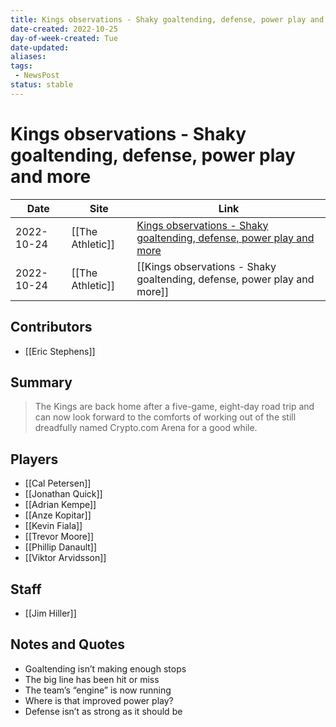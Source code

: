 ```yaml
---
title: Kings observations - Shaky goaltending, defense, power play and more
date-created: 2022-10-25
day-of-week-created: Tue
date-updated: 
aliases: 
tags:
 - NewsPost
status: stable
---
```


# Kings observations - Shaky goaltending, defense, power play and more

| Date       | Site             | Link                                                                                                                                                                  |
| ---------- | ---------------- | --------------------------------------------------------------------------------------------------------------------------------------------------------------------- |
| 2022-10-24 | [[The Athletic]] | [Kings observations - Shaky goaltending, defense, power play and more](https://theathletic.com/3723624/2022/10/24/kings-observations-goaltending-defense-power-play/) |
| 2022-10-24 | [[The Athletic]] | [[Kings observations - Shaky goaltending, defense, power play and more]]                                                                                              |

## Contributors
- [[Eric Stephens]]


## Summary
> The Kings are back home after a five-game, eight-day road trip and can now look forward to the comforts of working out of the still dreadfully named Crypto.com Arena for a good while.


## Players
- [[Cal Petersen]]
- [[Jonathan Quick]]
- [[Adrian Kempe]]
- [[Anze Kopitar]]
- [[Kevin Fiala]]
- [[Trevor Moore]]
- [[Phillip Danault]]
- [[Viktor Arvidsson]]


## Staff
- [[Jim Hiller]]


## Notes and Quotes
- Goaltending isn’t making enough stops
- The big line has been hit or miss
- The team’s “engine” is now running
- Where is that improved power play?
- Defense isn’t as strong as it should be